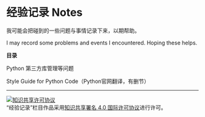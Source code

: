 # 经验记录 Notes

我可能会把碰到的一些问题与事情记录下来，以期帮助。

I may record some problems and events I encountered. Hoping these helps.

**目录**

Python 第三方库管理等问题

Style Guide for Python Code（Python官网翻译，有删节）

---
<a rel="license" href="http://creativecommons.org/licenses/by/4.0/"><img alt="知识共享许可协议" style="border-width:0" src="https://i.creativecommons.org/l/by/4.0/88x31.png" /></a><br />“经验记录”栏目作品采用<a rel="license" href="http://creativecommons.org/licenses/by/4.0/">知识共享署名 4.0 国际许可协议</a>进行许可。